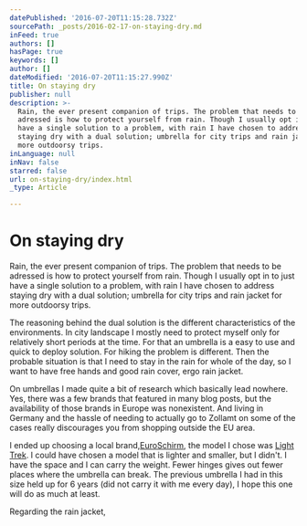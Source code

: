 ```yaml
---
datePublished: '2016-07-20T11:15:28.732Z'
sourcePath: _posts/2016-02-17-on-staying-dry.md
inFeed: true
authors: []
hasPage: true
keywords: []
author: []
dateModified: '2016-07-20T11:15:27.990Z'
title: On staying dry
publisher: null
description: >-
  Rain, the ever present companion of trips. The problem that needs to be
  adressed is how to protect yourself from rain. Though I usually opt in to just
  have a single solution to a problem, with rain I have chosen to address
  staying dry with a dual solution; umbrella for city trips and rain jacket for
  more outdoorsy trips.
inLanguage: null
inNav: false
starred: false
url: on-staying-dry/index.html
_type: Article

---
```

# On staying dry

Rain, the ever present companion of trips. The problem that needs to be adressed is how to protect yourself from rain. Though I usually opt in to just have a single solution to a problem, with rain I have chosen to address staying dry with a dual solution; umbrella for city trips and rain jacket for more outdoorsy trips.

The reasoning behind the dual solution is the different characteristics of the environments. In city landscape I mostly need to protect myself only for relatively short periods at the time. For that an umbrella is a easy to use and quick to deploy solution. For hiking the problem is different. Then the probable situation is that I need to stay in the rain for whole of the day, so I want to have free hands and good rain cover, ergo rain jacket.

On umbrellas I made quite a bit of research which basically lead nowhere. Yes, there was a few brands that featured in many blog posts, but the availability of those brands in Europe was nonexistent. And living in Germany and the hassle of needing to actually go to Zollamt on some of the cases really discourages you from shopping outside the EU area.

I ended up choosing a local brand,[EuroSchirm][0], the model I chose was [Light Trek][1]. I could have chosen a model that is lighter and smaller, but I didn't. I have the space and I can carry the weight. Fewer hinges gives out fewer places where the umbrella can break. The previous umbrella I had in this size held up for 6 years (did not carry it with me every day), I hope this one will do as much at least.

Regarding the rain jacket, 

[0]: http://www.euroschirm.com/
[1]: http://www.euroschirm.com/schirm/LightTrek/index.cgi